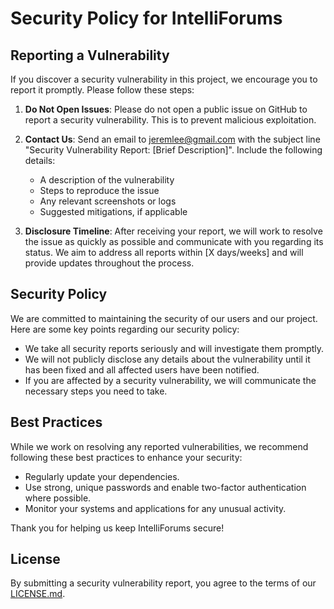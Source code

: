 # Security Policy for IntelliForums

## Reporting a Vulnerability

If you discover a security vulnerability in this project, we encourage you to report it promptly. Please follow these steps:

1. **Do Not Open Issues**: Please do not open a public issue on GitHub to report a security vulnerability. This is to prevent malicious exploitation.

2. **Contact Us**: Send an email to jeremlee@gmail.com with the subject line "Security Vulnerability Report: [Brief Description]". Include the following details:
   - A description of the vulnerability
   - Steps to reproduce the issue
   - Any relevant screenshots or logs
   - Suggested mitigations, if applicable

3. **Disclosure Timeline**: After receiving your report, we will work to resolve the issue as quickly as possible and communicate with you regarding its status. We aim to address all reports within [X days/weeks] and will provide updates throughout the process.

## Security Policy

We are committed to maintaining the security of our users and our project. Here are some key points regarding our security policy:

- We take all security reports seriously and will investigate them promptly.
- We will not publicly disclose any details about the vulnerability until it has been fixed and all affected users have been notified.
- If you are affected by a security vulnerability, we will communicate the necessary steps you need to take.

## Best Practices

While we work on resolving any reported vulnerabilities, we recommend following these best practices to enhance your security:

- Regularly update your dependencies.
- Use strong, unique passwords and enable two-factor authentication where possible.
- Monitor your systems and applications for any unusual activity.

Thank you for helping us keep IntelliForums secure!

## License

By submitting a security vulnerability report, you agree to the terms of our [LICENSE.md](LICENSE.md).
